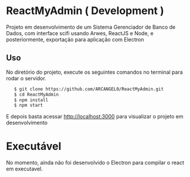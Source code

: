 # ReactMyAdmin ( Development )

Projeto em desenvolvimento de um Sistema Gerenciador de Banco de Dados, com interface scifi usando Arwes, ReactJS e Node, e
posteriormente, exportação para aplicação com Electron

## Uso

No diretório do projeto, execute os seguintes comandos no terminal
para rodar o servidor.
```bash
   $ git clone https://github.com/ARCANGEL0/ReactMyAdmin.git
   $ cd ReactMyAdmin
   $ npm install
   $ npm start
```
E depois basta acessar [http://localhost:3000](http://localhost:3000) para visualizar
o projeto em desenvolvimento





# Executável 

No momento, ainda não foi desenvolvido o Electron para compilar o react em executavel.